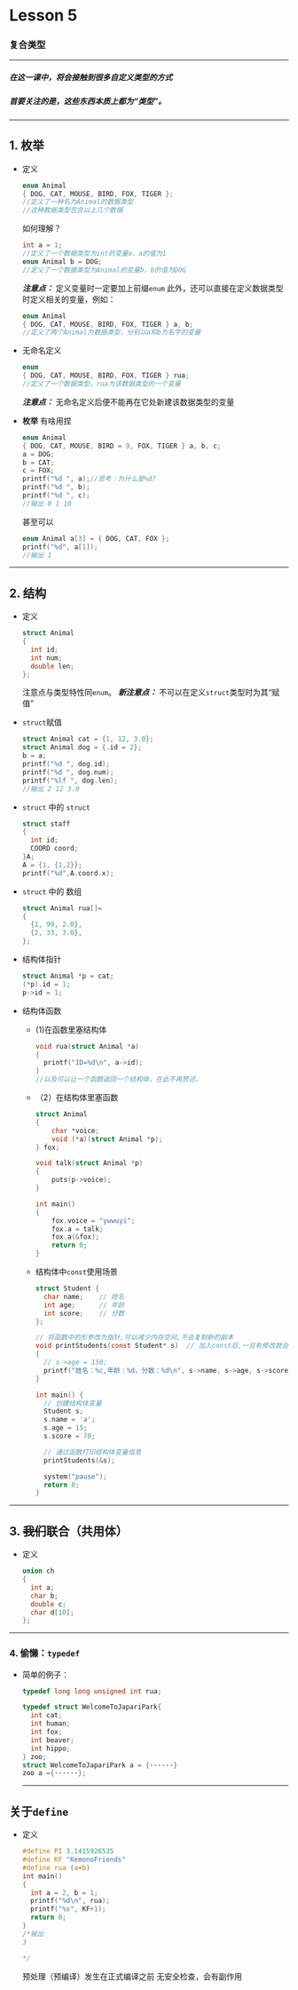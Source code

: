 # Lesson 5
### 复合类型
---
##### 在这一课中，将会接触到很多自定义类型的方式
##### 首要关注的是，这些东西本质上都为“类型”。
---

## 1. 枚举
     
* 定义
       
  ```C
  enum Animal 
  { DOG, CAT, MOUSE, BIRD, FOX, TIGER };
  //定义了一种名为Animal的数据类型
  //这种数据类型包含以上几个数据
  ```
  如何理解？
  ```C
  int a = 1;
  //定义了一个数据类型为int的变量a，a的值为1
  enum Animal b = DOG;
  //定义了一个数据类型为Animal的变量b，b的值为DOG
  ```
  ***注意点：*** 定义变量时一定要加上前缀`enum`
  此外，还可以直接在定义数据类型时定义相关的变量，例如：
  ```C
  enum Animal 
  { DOG, CAT, MOUSE, BIRD, FOX, TIGER } a, b;
  //定义了两个Animal为数据类型，分别以a和b为名字的变量
  ```
* 无命名定义
  ```C
  enum
  { DOG, CAT, MOUSE, BIRD, FOX, TIGER } rua;
  //定义了一个数据类型，rua为该数据类型的一个变量
  ```
  ***注意点：*** 无命名定义后便不能再在它处新建该数据类型的变量
     
        
* **枚举** 有啥用捏
     
  ```C
  enum Animal 
  { DOG, CAT, MOUSE, BIRD = 9, FOX, TIGER } a, b, c;
  a = DOG;
  b = CAT;
  c = FOX;
  printf("%d ", a);//思考：为什么是%d?
  printf("%d ", b);
  printf("%d ", c);
  //输出 0 1 10 
  ```
  甚至可以
  ```C
  enum Animal a[3] = { DOG, CAT, FOX };
  printf("%d", a[1]);
  //输出 1
  ```

---

## 2. 结构
     
* 定义
  ```C
  struct Animal
  {
    int id;
    int num;
    double len;
  };
  ```
  注意点与类型特性同`enum`。
  ***新注意点：*** 不可以在定义`struct`类型时为其“赋值”
    
* `struct`赋值
  ```C
  struct Animal cat = {1, 12, 3.0};
  struct Animal dog = {.id = 2};
  b = a;
  printf("%d ", dog.id);
  printf("%d ", dog.num);
  printf("%lf ", dog.len);
  //输出 2 12 3.0
  ```
* `struct` 中的 `struct`
  ```C
  struct staff
  {
    int id;
    COORD coord;
  }A;
  A = {1, {1,2}};
  printf("%d",A.coord.x);
  ```
     
* `struct` 中的 数组
  ```C
  struct Animal rua[]=
  {
    {1, 99, 2.0},
    {2, 33, 3.0},
  };
  ```

* 结构体指针
  ```C
  struct Animal *p = cat;
  (*p).id = 1;
  p->id = 1;
  ```
      
* 结构体函数
  * (1)在函数里塞结构体
    ```C
    void rua(struct Animal *a)
    {
      printf("ID=%d\n", a->id);
    }
    //以及可以让一个函数返回一个结构体，在此不再赘述。
    ```
     
  * （2）在结构体里塞函数
    ```C
    struct Animal
    {
        char *voice;
        void (*a)(struct Animal *p);
    } fox;

    void talk(struct Animal *p)
    {
        puts(p->voice);
    }

    int main()
    {
        fox.voice = "ywwuyi";
        fox.a = talk;
        fox.a(&fox);
        return 0;
    }
    ```

  * 结构体中`const`使用场景
    ```C
    struct Student {
      char name;    // 姓名
      int age;      // 年龄
      int score;    // 分数
    };

    // 将函数中的形参改为指针,可以减少内存空间,不会复制新的副本
    void printStudents(const Student* s)  // 加入const后,一旦有修改就会报错,防止误操作
    {
      // s->age = 150;
      printf("姓名：%c,年龄：%d，分数：%d\n", s->name, s->age, s->score);
    }

    int main() {
      // 创建结构体变量
      Student s;
      s.name = 'a';
      s.age = 15;
      s.score = 70;

      // 通过函数打印结构体变量信息
      printStudents(&s);

      system("pause");
      return 0;
    }
    ``` 

---

## 3. ~~我们~~联合（共用体）

* 定义
  ```C
  union ch
  {
    int a;
    char b;
    double c;
    char d[10];
  };
  ```

---

### 4. 偷懒：`typedef`

* 简单的例子：
  ```C
  typedef long long unsigned int rua;

  typedef struct WelcomeToJapariPark{
    int cat;
    int human;
    int fox;
    int beaver;
    int hippo;
  } zoo;
  struct WelcomeToJapariPark a = {······}
  zoo a ={······};
  ```

  ---

## 关于`define`

* 定义
  ```C
  #define PI 3.1415926535
  #define KF "KemonoFriends"
  #define rua (a+b)
  int main()
  {
    int a = 2, b = 1;
    printf("%d\n", rua);
    printf("%s", KF+1);
    return 0;
  }
  /*输出 
  3

  */
  ```
  预处理（预编译）发生在正式编译之前
  无安全检查，会有副作用
